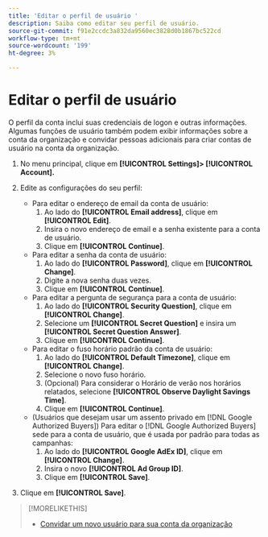```yaml
---
title: 'Editar o perfil de usuário '
description: Saiba como editar seu perfil de usuário.
source-git-commit: f91e2ccdc3a832da9560ec3828d0b1867bc522cd
workflow-type: tm+mt
source-wordcount: '199'
ht-degree: 3%

---
```


# Editar o perfil de usuário

O perfil da conta inclui suas credenciais de logon e outras informações. Algumas funções de usuário também podem exibir informações sobre a conta da organização e convidar pessoas adicionais para criar contas de usuário na conta da organização.

1. No menu principal, clique em **[!UICONTROL Settings]> [!UICONTROL Account].**

1. Edite as configurações do seu perfil:
   * Para editar o endereço de email da conta de usuário:
      1. Ao lado do **[!UICONTROL Email address]**, clique em **[!UICONTROL Edit]**.
      1. Insira o novo endereço de email e a senha existente para a conta de usuário.
      1. Clique em **[!UICONTROL Continue]**.
   * Para editar a senha da conta de usuário:
      1. Ao lado do **[!UICONTROL Password]**, clique em **[!UICONTROL Change]**.
      1. Digite a nova senha duas vezes.
      1. Clique em **[!UICONTROL Continue]**.
   * Para editar a pergunta de segurança para a conta de usuário:
      1. Ao lado do **[!UICONTROL Security Question]**, clique em **[!UICONTROL Change]**.
      1. Selecione um **[!UICONTROL Secret Question]** e insira um **[!UICONTROL Secret Question Answer]**.
      1. Clique em **[!UICONTROL Continue]**.
   * Para editar o fuso horário padrão da conta de usuário:
      1. Ao lado do **[!UICONTROL Default Timezone]**, clique em **[!UICONTROL Change]**.
      1. Selecione o novo fuso horário.
      1. (Opcional) Para considerar o Horário de verão nos horários relatados, selecione **[!UICONTROL Observe Daylight Savings Time]**.
      1. Clique em **[!UICONTROL Continue]**.
   * (Usuários que desejam usar um assento privado em [!DNL Google Authorized Buyers]) Para editar o [!DNL Google Authorized Buyers] sede para a conta de usuário, que é usada por padrão para todas as campanhas:
      1. Ao lado do **[!UICONTROL Google AdEx ID]**, clique em **[!UICONTROL Change]**.
      1. Insira o novo **[!UICONTROL Ad Group ID]**.
      1. Clique em **[!UICONTROL Save]**.

1. Clique em **[!UICONTROL Save]**.

>[!MORELIKETHIS]
>
>* [Convidar um novo usuário para sua conta da organização](user-invite.md)


<!-- >* [User Profile and Organization Account Settings](user-and-account-settings.md) -->
